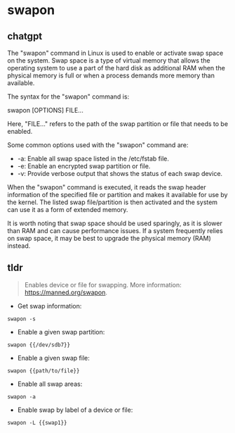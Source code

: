 # swapon 
## chatgpt 
The "swapon" command in Linux is used to enable or activate swap space on the system. Swap space is a type of virtual memory that allows the operating system to use a part of the hard disk as additional RAM when the physical memory is full or when a process demands more memory than available. 

The syntax for the "swapon" command is:

swapon [OPTIONS] FILE...

Here, "FILE..." refers to the path of the swap partition or file that needs to be enabled. 

Some common options used with the "swapon" command are:

- -a: Enable all swap space listed in the /etc/fstab file.
- -e: Enable an encrypted swap partition or file.
- -v: Provide verbose output that shows the status of each swap device.

When the "swapon" command is executed, it reads the swap header information of the specified file or partition and makes it available for use by the kernel. The listed swap file/partition is then activated and the system can use it as a form of extended memory. 

It is worth noting that swap space should be used sparingly, as it is slower than RAM and can cause performance issues. If a system frequently relies on swap space, it may be best to upgrade the physical memory (RAM) instead. 

## tldr 
 
> Enables device or file for swapping.
> More information: <https://manned.org/swapon>.

- Get swap information:

`swapon -s`

- Enable a given swap partition:

`swapon {{/dev/sdb7}}`

- Enable a given swap file:

`swapon {{path/to/file}}`

- Enable all swap areas:

`swapon -a`

- Enable swap by label of a device or file:

`swapon -L {{swap1}}`
